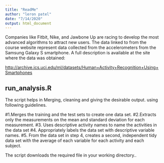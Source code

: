 ```yaml
---
title: "ReadMe"
author: "leron patel"
date: "7/14/2020"
output: html_document
---
```


Companies like Fitbit, Nike, and Jawbone Up are racing to develop the most advanced algorithms to attract new users. The data linked to from the course website represent data collected from the accelerometers from the Samsung Galaxy S smartphone. A full description is available at the site where the data was obtained:

http://archive.ics.uci.edu/ml/datasets/Human+Activity+Recognition+Using+Smartphones 

## run_analysis.R
 
 The script helps in Merging, cleaning and giving the desirable output.
 using following guidelines.
 
#1.Merges the training and the test sets to create one data set.
#2.Extracts only the measurements on the mean and standard deviation for each measurement.
#3. Uses descriptive activity names to name the activities in the data set
#4. Appropriately labels the data set with descriptive variable names.
#5. From the data set in step 4, creates a second, independent tidy data set with the average of each variable for each activity and each subject.

The script downloads the required file in your working directory..